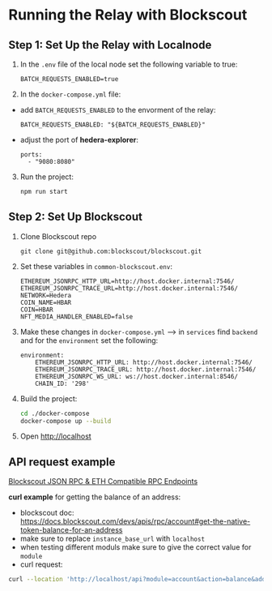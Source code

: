 # Running the Relay with Blockscout

## Step 1: Set Up the Relay with Localnode

1. In the `.env` file of the local node set the following variable to true:

   ```env
   BATCH_REQUESTS_ENABLED=true
   ```
2. In the `docker-compose.yml` file:
- add `BATCH_REQUESTS_ENABLED` to the envorment of the relay:
    ```
    BATCH_REQUESTS_ENABLED: "${BATCH_REQUESTS_ENABLED}"
    ```

- adjust the port of **hedera-explorer**:
    ```
    ports:
      - "9080:8080"
    ```

3. Run the project:
    ```bash
    npm run start
    ```
## Step 2: Set Up Blockscout
1. Clone Blockscout repo
    ```git
    git clone git@github.com:blockscout/blockscout.git
    ```
2. Set these variables in `common-blockscout.env`:
    ```env
    ETHEREUM_JSONRPC_HTTP_URL=http://host.docker.internal:7546/
    ETHEREUM_JSONRPC_TRACE_URL=http://host.docker.internal:7546/
    NETWORK=Hedera
    COIN_NAME=HBAR
    COIN=HBAR
    NFT_MEDIA_HANDLER_ENABLED=false
    ```
3. Make these changes in `docker-compose.yml` --> in `services` find `backend` and for the `environment` set the following:
    ```
    environment:
        ETHEREUM_JSONRPC_HTTP_URL: http://host.docker.internal:7546/
        ETHEREUM_JSONRPC_TRACE_URL: http://host.docker.internal:7546/
        ETHEREUM_JSONRPC_WS_URL: ws://host.docker.internal:8546/
        CHAIN_ID: '298'
    ```
4. Build the project:
    ```bash
    cd ./docker-compose
    docker-compose up --build
    ```
5. Open [http://localhost](http://localhost)

## API request example
[Blockscout JSON RPC & ETH Compatible RPC Endpoints](https://docs.blockscout.com/devs/apis/rpc)

**curl example** for getting the balance of an address:
   - blockscout doc: https://docs.blockscout.com/devs/apis/rpc/account#get-the-native-token-balance-for-an-address
   - make sure to replace `instance_base_url` with `localhost`
   - when testing different moduls make sure to give the correct value for `module`
   - curl request:
   ```bash
   curl --location 'http://localhost/api?module=account&action=balance&address=0x05FbA803Be258049A27B820088bab1cAD2058871'
   ```
